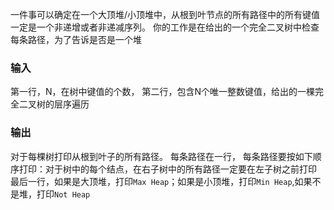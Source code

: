 一件事可以确定在一个大顶堆/小顶堆中，从根到叶节点的所有路径中的所有键值一定是一个非递增或者非递减序列。
你的工作是在给出的一个完全二叉树中检查每条路径，为了告诉是否是一个堆

### 输入
第一行，N，在树中键值的个数，
第二行，包含N个唯一整数键值，给出的一棵完全二叉树的层序遍历

### 输出
对于每棵树打印从根到叶子的所有路径。
每条路径在一行，
每条路径要按如下顺序打印：对于树中的每个结点，在右子树中的所有路径一定要在左子树之前打印
最后一行，如果是大顶堆，打印```Max Heap```；如果是小顶堆，打印```Min Heap```,如果不是堆，打印```Not Heap```
